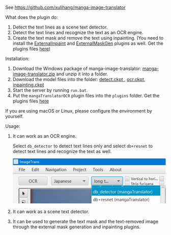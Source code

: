 See <https://github.com/xulihang/manga-image-translator>

What does the plugin do:

1. Detect the text lines as a scene text detector.
2. Detect the text lines and recognize the text as an OCR engine.
3. Create the text mask and remove the text using inpainting. (You need to install the [ExternalInpaint](https://github.com/xulihang/ImageTrans_plugins/tree/master/ExternalInpaint) and [ExternalMaskGen](https://github.com/xulihang/ImageTrans_plugins/tree/master/ExternalMaskGen) plugins as well. Get the plugins files [here](https://github.com/xulihang/ImageTrans_plugins/releases/download/plugins/ImageTrans_plugins.zip))


Installation:

1. Download the Windows package of manga-image-translator: [manga-image-translator.zip](https://github.com/xulihang/manga-image-translator/releases/download/packages/manga-image-translator.zip) and unzip it into a folder.
2. Download the model files into the folder: [detect.ckpt
](https://github.com/zyddnys/manga-image-translator/releases/download/beta-0.2.1/detect.ckpt), [ocr.ckpt](https://github.com/zyddnys/manga-image-translator/releases/download/beta-0.2.1/ocr.ckpt), [inpainting.ckpt](https://github.com/zyddnys/manga-image-translator/releases/download/beta-0.2.1/inpainting.ckpt)
3. Start the server by running `run.bat`.
4. Put the `mangaTranslatorOCR` plugin files into the `plugins` folder. Get the plugins files [here](https://github.com/xulihang/ImageTrans_plugins/releases/download/plugins/ImageTrans_plugins.zip)

If you are using macOS or Linux, please configure the environment by yourself.


Usage:

1. It can work as an OCR engine.
   
   Select `db_detector` to detect text lines only and select `db+resnet` to detect text lines and recognize the text as well.

   ![engines](./engines.jpg)

2. It can work as a scene text detector.
3. It can be used to generate the text mask and the text-removed image through the external mask generation and inpainting plugins.

